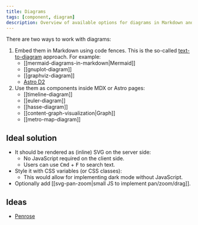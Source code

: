 ```yaml
---
title: Diagrams
tags: [component, diagram]
description: Overview of available options for diagrams in Markdown and Astro (text-to-diagram approach)
---
```


There are two ways to work with diagrams:

1. Embed them in Markdown using code fences. This is the so-called [text-to-diagram](https://stereobooster.com/posts/text-to-diagram/) approach. For example:
   - [[mermaid-diagrams-in-markdown|Mermaid]]
   - [[gnuplot-diagram]]
   - [[graphviz-diagram]]
   - [Astro D2](https://astro-d2.vercel.app/)
2. Use them as components inside MDX or Astro pages:
   - [[timeline-diagram]]
   - [[euler-diagram]]
   - [[hasse-diagram]]
   - [[content-graph-visualization|Graph]]
   - [[metro-map-diagram]]

## Ideal solution

- It should be rendered as (inline) SVG on the server side:
  - No JavaScript required on the client side.
  - Users can use <kbd>Cmd</kbd> + <kbd>F</kbd> to search text.
- Style it with CSS variables (or CSS classes):
  - This would allow for implementing dark mode without JavaScript.
- Optionally add [[svg-pan-zoom|small JS to implement pan/zoom/drag]].

## Ideas

- [Penrose](https://github.com/penrose/penrose)
